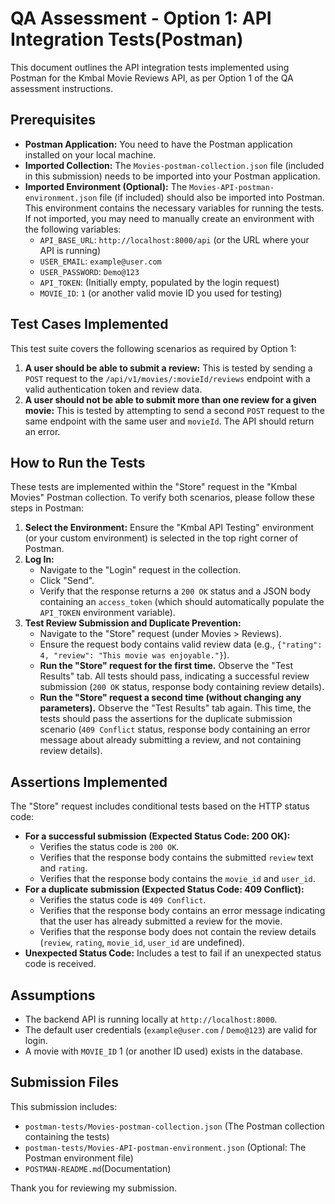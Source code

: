 # QA Assessment - Option 1: API Integration Tests(Postman)

This document outlines the API integration tests implemented using Postman for the Kmbal Movie Reviews API, as per Option 1 of the QA assessment instructions.

## Prerequisites

* **Postman Application:** You need to have the Postman application installed on your local machine.
* **Imported Collection:** The `Movies-postman-collection.json` file (included in this submission) needs to be imported into your Postman application.
* **Imported Environment (Optional):** The `Movies-API-postman-environment.json` file (if included) should also be imported into Postman. This environment contains the necessary variables for running the tests. If not imported, you may need to manually create an environment with the following variables:
    * `API_BASE_URL`: `http://localhost:8000/api` (or the URL where your API is running)
    * `USER_EMAIL`: `example@user.com`
    * `USER_PASSWORD`: `Demo@123`
    * `API_TOKEN`: (Initially empty, populated by the login request)
    * `MOVIE_ID`: `1` (or another valid movie ID you used for testing)

## Test Cases Implemented

This test suite covers the following scenarios as required by Option 1:

1.  **A user should be able to submit a review:** This is tested by sending a `POST` request to the `/api/v1/movies/:movieId/reviews` endpoint with a valid authentication token and review data.
2.  **A user should not be able to submit more than one review for a given movie:** This is tested by attempting to send a second `POST` request to the same endpoint with the same user and `movieId`. The API should return an error.

## How to Run the Tests

These tests are implemented within the "Store" request in the "Kmbal Movies" Postman collection. To verify both scenarios, please follow these steps in Postman:

1.  **Select the Environment:** Ensure the "Kmbal API Testing" environment (or your custom environment) is selected in the top right corner of Postman.
2.  **Log In:**
    * Navigate to the "Login" request in the collection.
    * Click "Send".
    * Verify that the response returns a `200 OK` status and a JSON body containing an `access_token` (which should automatically populate the `API_TOKEN` environment variable).
3.  **Test Review Submission and Duplicate Prevention:**
    * Navigate to the "Store" request (under Movies > Reviews).
    * Ensure the request body contains valid review data (e.g., `{"rating": 4, "review": "This movie was enjoyable."}`).
    * **Run the "Store" request for the first time.** Observe the "Test Results" tab. All tests should pass, indicating a successful review submission (`200 OK` status, response body containing review details).
    * **Run the "Store" request a second time (without changing any parameters).** Observe the "Test Results" tab again. This time, the tests should pass the assertions for the duplicate submission scenario (`409 Conflict` status, response body containing an error message about already submitting a review, and not containing review details).

## Assertions Implemented

The "Store" request includes conditional tests based on the HTTP status code:

* **For a successful submission (Expected Status Code: 200 OK):**
    * Verifies the status code is `200 OK`.
    * Verifies that the response body contains the submitted `review` text and `rating`.
    * Verifies that the response body contains the `movie_id` and `user_id`.
* **For a duplicate submission (Expected Status Code: 409 Conflict):**
    * Verifies the status code is `409 Conflict`.
    * Verifies that the response body contains an error message indicating that the user has already submitted a review for the movie.
    * Verifies that the response body does not contain the review details (`review`, `rating`, `movie_id`, `user_id` are undefined).
* **Unexpected Status Code:** Includes a test to fail if an unexpected status code is received.

## Assumptions

* The backend API is running locally at `http://localhost:8000`.
* The default user credentials (`example@user.com` / `Demo@123`) are valid for login.
* A movie with `MOVIE_ID` 1 (or another ID used) exists in the database.

## Submission Files

This submission includes:

* `postman-tests/Movies-postman-collection.json` (The Postman collection containing the tests)
* `postman-tests/Movies-API-postman-environment.json` (Optional: The Postman environment file)
* `POSTMAN-README.md`(Documentation)

Thank you for reviewing my submission.


